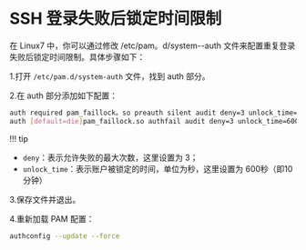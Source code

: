 # SSH 登录失败后锁定时间限制

在 Linux7 中，你可以通过修改 /etc/pam。d/system--auth 文件来配置重复登录失败后锁定时间限制。具体步骤如下：

1.打开 `/etc/pam.d/system-auth` 文件，找到 auth 部分。

2.在 auth 部分添加如下配置：

```bash
auth required pam_faillock。so preauth silent audit deny=3 unlock_time=600
auth [default=die]pam_faillock.so authfail audit deny=3 unlock_time=600
```

!!! tip

- `deny`：表示允许失败的最大次数，这里设置为 3；
- `unlock_time`：表示账户被锁定的时间，单位为秒，这里设置为 600秒（即10分钟）

3.保存文件并退出。

4.重新加载 PAM 配置：

```bash
authconfig --update --force
```
